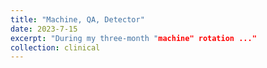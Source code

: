 ```yaml
---
title: "Machine, QA, Detector"
date: 2023-7-15
excerpt: "During my three-month "machine" rotation ..."
collection: clinical
---
```

